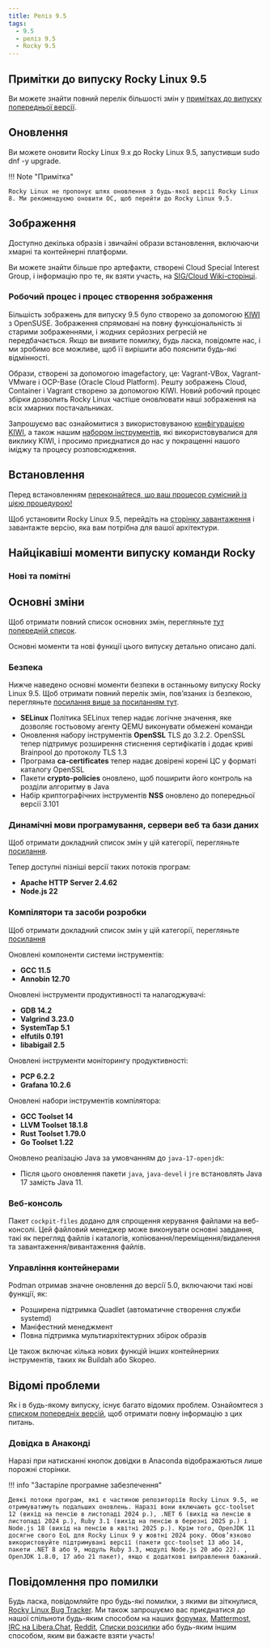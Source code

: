 ```yaml
---
title: Реліз 9.5
tags:
  - 9.5
  - реліз 9.5
  - Rocky 9.5
---
```


## Примітки до випуску Rocky Linux 9.5

Ви можете знайти повний перелік більшості змін у [примітках до випуску попередньої версії](https://docs.redhat.com/en/documentation/red_hat_enterprise_linux/9/html-single/9.5_release_notes/index).

## Оновлення

Ви можете оновити Rocky Linux 9.x до Rocky Linux 9.5, запустивши sudo dnf -y upgrade.

!!! Note "Примітка"

```
Rocky Linux не пропонує шлях оновлення з будь-якої версії Rocky Linux 8. Ми рекомендуємо оновити ОС, щоб перейти до Rocky Linux 9.5.
```

## Зображення

Доступно декілька образів і звичайні образи встановлення, включаючи хмарні та контейнерні платформи.

Ви можете знайти більше про артефакти, створені Cloud Special Interest Group, і інформацію про те, як взяти участь, на [SIG/Cloud Wiki-сторінці](https://sig-cloud.rocky.page/).

### Робочий процес і процес створення зображення

Більшість зображень для випуску 9.5 було створено за допомогою [KIWI](https://github.com/OSInside/kiwi/) з OpenSUSE. Зображення спрямовані на повну функціональність зі старими зображеннями, і жодних серйозних регресій не передбачається. Якщо ви виявите помилку, будь ласка, повідомте нас, і ми зробимо все можливе, щоб її вирішити або пояснити будь-які відмінності.

Образи, створені за допомогою imagefactory, це: Vagrant-VBox, Vagrant-VMware і OCP-Base (Oracle Cloud Platform). Решту зображень Cloud, Container і Vagrant створено за допомогою KIWI. Новий робочий процес збірки дозволить Rocky Linux частіше оновлювати наші зображення на всіх хмарних постачальниках.

Запрошуємо вас ознайомитися з використовуваною [конфігурацією KIWI](https://git.resf.org/sig_core/rocky-kiwi-descriptions/src/branch/r9), а також нашим [набором інструментів](https://git.resf.org/sig_core/toolkit), які використовувалися для виклику KIWI, і просимо приєднатися до нас у покращенні нашого іміджу та процесу розповсюдження.

## Встановлення

Перед встановленням [переконайтеся, що ваш процесор сумісний із цією процедурою!](https://docs.rockylinux.org/gemstones/test_cpu_compat/)

Щоб установити Rocky Linux 9.5, перейдіть на [сторінку завантаження](https://rockylinux.org/download/) і завантажте версію, яка вам потрібна для вашої архітектури.

## Найцікавіші моменти випуску команди Rocky

### Нові та помітні

## Основні зміни

Щоб отримати повний список основних змін, перегляньте [тут попередній список](https://docs.redhat.com/en/documentation/red_hat_enterprise_linux/9/html-single/9.5_release_notes/index#overview-major-changes).

Основні моменти та нові функції цього випуску детально описано далі.

### Безпека

Нижче наведено основні моменти безпеки в останньому випуску Rocky Linux 9.5. Щоб отримати повний перелік змін, пов’язаних із безпекою, перегляньте [посилання вище за посиланням тут](https://docs.redhat.com/en/documentation/red_hat_enterprise_linux/9/html-single/9.5_release_notes/index#new-features-security).

- **SELinux** Політика SELinux тепер надає логічне значення, яке дозволяє гостьовому агенту QEMU виконувати обмежені команди
- Оновлення набору інструментів **OpenSSL** TLS до 3.2.2. OpenSSL тепер підтримує розширення стиснення сертифікатів і додає криві Brainpool до протоколу TLS 1.3
- Програма **ca-certificates** тепер надає довірені корені ЦС у форматі каталогу OpenSSL
- Пакети **crypto-policies** оновлено, щоб поширити його контроль на розділи алгоритму в Java
- Набір криптографічних інструментів **NSS** оновлено до попередньої версії 3.101

### Динамічні мови програмування, сервери веб та бази даних

Щоб отримати докладний список змін у цій категорії, перегляньте [посилання](https://docs.redhat.com/en/documentation/red_hat_enterprise_linux/9/html-single/9.5_release_notes/index#new-features-dynamic-programming-languages-web-and-database-servers).

Тепер доступні пізніші версії таких потоків програм:

- **Apache HTTP Server 2.4.62**
- **Node.js 22**

### Компілятори та засоби розробки

Щоб отримати докладний список змін у цій категорії, перегляньте [посилання](https://docs.redhat.com/en/documentation/red_hat_enterprise_linux/9/html-single/9.5_release_notes/index#new-features-compilers-and-development-tools)

Оновлені компоненти системи інструментів:

- **GCC 11.5**
- **Annobin 12.70**

Оновлені інструменти продуктивності та налагоджувачі:

- **GDB 14.2**
- **Valgrind 3.23.0**
- **SystemTap 5.1**
- **elfutils 0.191**
- **libabigail 2.5**

Оновлені інструменти моніторингу продуктивності:

- **PCP 6.2.2**
- **Grafana 10.2.6**

Оновлені набори інструментів компілятора:

- **GCC Toolset 14**
- **LLVM Toolset 18.1.8**
- **Rust Toolset 1.79.0**
- **Go Toolset 1.22**

Оновлено реалізацію Java за умовчанням до `java-17-openjdk`:

- Після цього оновлення пакети `java`, `java-devel` і `jre` встановлять Java 17 замість Java 11.

### Веб-консоль

Пакет `cockpit-files` додано для спрощення керування файлами на веб-консолі.
Цей файловий менеджер може виконувати основні завдання, такі як перегляд файлів і каталогів, копіювання/переміщення/видалення та завантаження/вивантаження файлів.

### Управління контейнерами

Podman отримав значне оновлення до версії 5.0, включаючи такі нові функції, як:

- Розширена підтримка Quadlet (автоматичне створення служби systemd)
- Маніфестний менеджмент
- Повна підтримка мультиархітектурних збірок образів

Це також включає кілька нових функцій інших контейнерних інструментів, таких як Buildah або Skopeo.

## Відомі проблеми

Як і в будь-якому випуску, існує багато відомих проблем. Ознайомтеся з [списком попередніх версій](https://docs.redhat.com/en/documentation/red_hat_enterprise_linux/9/html-single/9.5_release_notes/index#known-issues-installer-and-image-creation), щоб отримати повну інформацію з цих питань.

### Довідка в Анаконді

Наразі при натисканні кнопок довідки в Anaconda відображаються лише порожні сторінки.

!!! info "Застаріле програмне забезпечення"

```
Деякі потоки програм, які є частиною репозиторіїв Rocky Linux 9.5, не отримуватимуть подальших оновлень. Наразі вони включають gcc-toolset 12 (вихід на пенсію в листопаді 2024 р.), .NET 6 (вихід на пенсію в листопаді 2024 р.), Ruby 3.1 (вихід на пенсію в березні 2025 р.) і Node.js 18 (вихід на пенсію в квітні 2025 р.). Крім того, OpenJDK 11 досягне свого EoL для Rocky Linux 9 у жовтні 2024 року. Обов’язково використовуйте підтримувані версії (пакети gcc-toolset 13 або 14, пакети .NET 8 або 9, модуль Ruby 3.3, модулі Node.js 20 або 22). , OpenJDK 1.8.0, 17 або 21 пакет), якщо є додаткові виправлення бажаний.
```

## Повідомлення про помилки

Будь ласка, повідомляйте про будь-які помилки, з якими ви зіткнулися, [Rocky Linux Bug Tracker](https://bugs.rockylinux.org/). Ми також запрошуємо вас приєднатися до нашої спільноти будь-яким способом на наших [форумах](https://forums.rockylinux.org), [Mattermost](https://chat.rockylinux.org), [IRC на Libera.Chat](irc://irc.liberachat/rockylinux), [Reddit](https://reddit.com/r/rockylinux), [Списки розсилки](https://lists.resf.org) або будь-яким іншим способом, яким ви бажаєте взяти участь!
